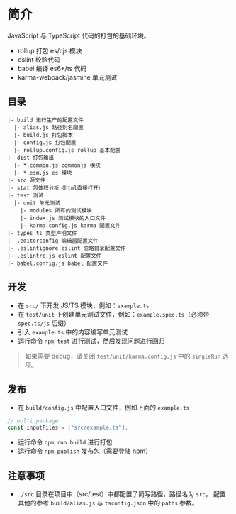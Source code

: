 # 简介

JavaScript 与 TypeScript 代码的打包的基础环境。

- rollup 打包 es/cjs 模块
- eslint 校验代码
- babel 编译 es6+/ts 代码
- karma-webpack/jasmine 单元测试

## 目录

```
|- build 进行生产的配置文件
  |- alias.js 路径别名配置
  |- build.js 打包脚本
  |- config.js 打包配置
  |- rollup.config.js rollup 基本配置
|- dist 打包输出
  |- *.common.js commonjs 模块
  |- *.esm.js es 模块
|- src 源文件
|- stat 包体积分析（html直接打开）
|- test 测试
  |- unit 单元测试
    |- modules 所有的测试模块
    |- index.js 测试模块的入口文件
    |- karma.config.js karma 配置文件
|- types ts 类型声明文件
|- .editorconfig 编辑器配置文件
|- .eslintignore eslint 忽略目录配置文件
|- .eslintrc.js eslint 配置文件
|- babel.config.js babel 配置文件
```

## 开发

- 在 `src/` 下开发 JS/TS 模块，例如：`example.ts`
- 在 `test/unit` 下创建单元测试文件，例如：`example.spec.ts`（必须带 `spec.ts/js` 后缀）
- 引入 `example.ts` 中的内容编写单元测试
- 运行命令 `npm test` 进行测试，然后发现问题进行回归

> 如果需要 debug，请关闭 `test/unit/karma.config.js` 中的 `singleRun` 选项。

## 发布

- 在 `build/config.js` 中配置入口文件，例如上面的 `example.ts`

```js
// multi package
const inputFiles = ["src/example.ts"];
```

- 运行命令 `npm run build` 进行打包
- 运行命令 `npm publish` 发布包（需要登陆 npm）

## 注意事项

- `./src` 目录在项目中（src/test）中都配置了简写路径，路径名为 `src`，
  配置其他的参考 `build/alias.js` 与 `tsconfig.json` 中的 `paths` 参数。
